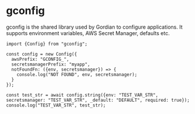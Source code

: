 # gconfig

gconfig is the shared library used by Gordian to configure applications.
It supports environment variables, AWS Secret Manager, defaults etc.

```
import {Config} from "gconfig";

const config = new Config({
  awsPrefix: "GCONFIG_",
  secretsmanagerPrefix: "myapp",
  notFoundFn: ({env, secretsmanager}) => {
    console.log("NOT FOUND", env, secretsmanager);
  }
});

const test_str = await config.string({env: "TEST_VAR_STR", secretsmanager: "TEST_VAR_STR", _default: "DEFAULT", required: true});
console.log("TEST_VAR_STR", test_str);
```
